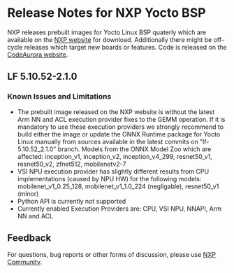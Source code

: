 # Release Notes for NXP Yocto BSP

NXP releases prebuilt images for Yocto Linux BSP quaterly which are available on the [NXP website](https://www.nxp.com/design/software/embedded-software/i-mx-software/embedded-linux-for-i-mx-applications-processors:IMXLINUX) for download. Additionally there might be off-cycle releases which target new boards or features. Code is released on the [CodeAurora website](https://source.codeaurora.org/external/imx/onnxruntime-imx).

## LF 5.10.52-2.1.0

### Known Issues and Limitations
* The prebuilt image released on the NXP website is without the latest Arm NN and ACL execution provider fixes to the GEMM operation. If it is mandatory to use these execution providers we strongly recommend to build either the image or update the ONNX Runtime package for Yocto Linux manually from sources available in the latest commits on "lf-5.10.52_2.1.0" branch. Models from the ONNX Model Zoo which are affected: inception_v1, inception_v2, inception_v4_299, resnet50_v1, resnet50_v2, zfnet512, mobilenetv2-7
* VSI NPU execution provider has slightly different results from CPU implementations (caused by NPU HW) for the following models: mobilenet_v1_0.25_128, mobilenet_v1_1.0_224 (negligable), resnet50_v1 (minor)
* Python API is currently not supported
* Currently enabled Execution Providers are: CPU, VSI NPU, NNAPI, Arm NN and ACL

## Feedback
For questions, bug reports or other forms of discussion, please use [NXP Community](https://community.nxp.com/).
